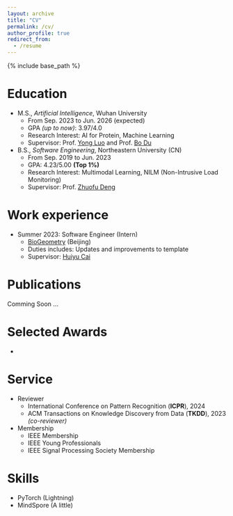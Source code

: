 ```yaml
---
layout: archive
title: "CV"
permalink: /cv/
author_profile: true
redirect_from:
  - /resume
---
```


{% include base_path %}

Education
======
* M.S., *Artificial Intelligence*, Wuhan University
  * From Sep. 2023 to Jun. 2026 (expected)
  * GPA *(up to now)*: 3.97/4.0
  * Research Interest: AI for Protein, Machine Learning
  * Supervisor: Prof. [Yong Luo](https://scholar.google.com/citations?hl=zh-CN&user=zb1oVGIAAAAJ) and Prof. [Bo Du](https://scholar.google.com/citations?hl=zh-CN&user=Shy1gnMAAAAJ)
* B.S., *Software Engineering*, Northeastern University (CN)
  * From Sep. 2019 to Jun. 2023
  * GPA: 4.23/5.00 **(Top 1%)**
  * Research Interest: Multimodal Learning, NILM (Non-Intrusive Load Monitoring)
  * Supervisor: Prof. [Zhuofu Deng](https://scholar.google.com/citations?hl=zh-CN&user=wd_bmu0AAAAJ)

Work experience
======
* Summer 2023: Software Engineer (Intern)
  * [BioGeometry](https://www.biogeom.com/) (Beijing)
  * Duties includes: Updates and improvements to template
  * Supervisor: [Huiyu Cai](https://hui2000ji.github.io/)

Publications
======
Comming Soon ...

Selected Awards
======
* 

  
Service
======
* Reviewer
  * International Conference on Pattern Recognition (**ICPR**), 2024
  * ACM Transactions on Knowledge Discovery from Data (**TKDD**), 2023 *(co-reviewer)*
* Membership
  * IEEE Membership
  * IEEE Young Professionals
  * IEEE Signal Processing Society Membership

Skills
======
* PyTorch (Lightning)
* MindSpore (A little)
